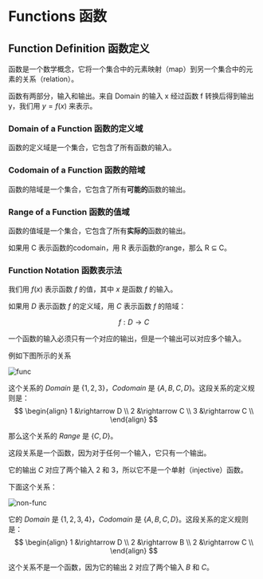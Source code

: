 # Functions 函数

## Function Definition 函数定义

函数是一个数学概念，它将一个集合中的元素映射（map）到另一个集合中的元素的关系（relation）。

函数有两部分，输入和输出。来自 Domain 的输入 x 经过函数 f 转换后得到输出 y，我们用 $y = f(x)$ 来表示。

### Domain of a Function 函数的定义域

函数的定义域是一个集合，它包含了所有函数的输入。

### Codomain of a Function 函数的陪域

函数的陪域是一个集合，它包含了所有**可能的**函数的输出。

### Range of a Function 函数的值域

函数的值域是一个集合，它包含了所有**实际的**函数的输出。

如果用 C 表示函数的codomain，用 R 表示函数的range，那么 R ⊆ C。

### Function Notation 函数表示法

我们用 $f(x)$ 表示函数 $f$ 的值，其中 $x$ 是函数 $f$ 的输入。

如果用 $D$ 表示函数 $f$ 的定义域，用 $C$ 表示函数 $f$ 的陪域：

$$
f: D \rightarrow C
$$

一个函数的输入必须只有一个对应的输出，但是一个输出可以对应多个输入。

例如下图所示的关系

![func](https://upload.wikimedia.org/wikipedia/commons/thumb/8/83/Injection_keine_Injektion_2a.svg/220px-Injection_keine_Injektion_2a.svg.png)

这个关系的 *Domain* 是 $\{1, 2, 3\}$，*Codomain* 是 $\{A, B, C, D\}$。这段关系的定义规则是：
$$
\begin{align}
1 &\rightarrow D \\
2 &\rightarrow C \\
3 &\rightarrow C \\
\end{align}
$$

那么这个关系的 *Range* 是 $\{C, D\}$。

这段关系是一个函数，因为对于任何一个输入，它只有一个输出。

它的输出 $C$ 对应了两个输入 $2$ 和 $3$，所以它不是一个单射（injective）函数。

下面这个关系：

![non-func](https://upload.wikimedia.org/wikipedia/commons/thumb/b/bd/Injection_keine_Injektion_1.svg/220px-Injection_keine_Injektion_1.svg.png)

它的 *Domain* 是 $\{1, 2, 3, 4\}$，*Codomain* 是 $\{A, B, C, D\}$。这段关系的定义规则是：
$$
\begin{align}
1 &\rightarrow D \\
2 &\rightarrow B \\
2 &\rightarrow C \\
\end{align}
$$

这个关系不是一个函数，因为它的输出 $2$ 对应了两个输入 $B$ 和 $C$。
